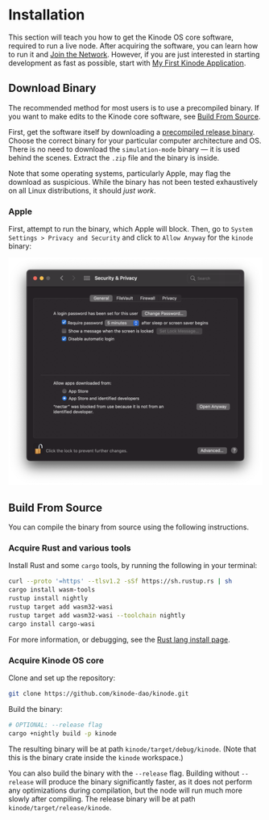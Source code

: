 # Installation

This section will teach you how to get the Kinode OS core software, required to run a live node.
After acquiring the software, you can learn how to run it and [Join the Network](./login.md).
However, if you are just interested in starting development as fast as possible, start with [My First Kinode Application](./my_first_app/chapter_1.md).

## Download Binary

The recommended method for most users is to use a precompiled binary.
If you want to make edits to the Kinode core software, see [Build From Source](#build-from-source).

First, get the software itself by downloading a [precompiled release binary](https://github.com/kinode-dao/kinode/releases).
Choose the correct binary for your particular computer architecture and OS.
There is no need to download the `simulation-mode` binary — it is used behind the scenes.
Extract the `.zip` file and the binary is inside.

Note that some operating systems, particularly Apple, may flag the download as suspicious.
While the binary has not been tested exhaustively on all Linux distributions, it should *just work*.

### Apple

First, attempt to run the binary, which Apple will block.
Then, go to `System Settings > Privacy and Security` and click to `Allow Anyway` for the `kinode` binary:

![Apple unknown developer](./assets/apple-unknown-developer.png)

## Build From Source

You can compile the binary from source using the following instructions.

### Acquire Rust and various tools

Install Rust and some `cargo` tools, by running the following in your terminal:

```bash
curl --proto '=https' --tlsv1.2 -sSf https://sh.rustup.rs | sh
cargo install wasm-tools
rustup install nightly
rustup target add wasm32-wasi
rustup target add wasm32-wasi --toolchain nightly
cargo install cargo-wasi
```

For more information, or debugging, see the [Rust lang install page](https://www.rust-lang.org/tools/install).

### Acquire Kinode OS core

Clone and set up the repository:

```bash
git clone https://github.com/kinode-dao/kinode.git
```

Build the binary:

```bash
# OPTIONAL: --release flag
cargo +nightly build -p kinode
```

The resulting binary will be at path `kinode/target/debug/kinode`. (Note that this is the binary crate inside the `kinode` workspace.)

You can also build the binary with the `--release` flag.
Building without `--release` will produce the binary significantly faster, as it does not perform any optimizations during compilation, but the node will run much more slowly after compiling.
The release binary will be at path `kinode/target/release/kinode`.
